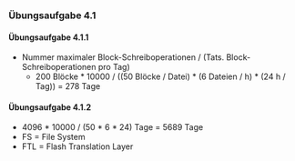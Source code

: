### Übungsaufgabe 4.1
#### Übungsaufgabe 4.1.1
- Nummer maximaler Block-Schreiboperationen / (Tats. Block-Schreiboperationen pro Tag)
  - 200 Blöcke * 10000 / ((50 Blöcke / Datei) * (6 Dateien / h) * (24 h / Tag)) = 278 Tage

#### Übungsaufgabe 4.1.2
- 4096 * 10000 / (50 * 6 * 24) Tage = 5689 Tage
- FS = File System
- FTL = Flash Translation Layer
